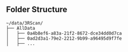 ## Folder Structure

```plaintext
~/data/3RScan/
├── AllData
│   ├── 0a4b8ef6-a83a-21f2-8672-dce34dd0d7ca
│   ├── 0ad2d3a1-79e2-2212-9b99-a96495d9f7fe
│   ├── ...
```
